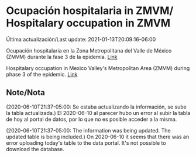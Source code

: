 # Ocupación hospitalaria in ZMVM/ Hospitalary occupation in ZMVM

Última actualización/Last update: 2021-01-13T20:09:16-06:00

Ocupación hospitalaria en la Zona Metropolitana del Valle de México (ZMVM) durante la fase 3 de la epidemia. [Link](https://datos.cdmx.gob.mx/explore/dataset/personas-hospitalizadas-covid19/information/?sort=-camas_intubados_cdmx)

Hospitalary occupation in Mexico Valley's Metropolitan Area (ZMVM) during phase 3 of the epidemic. [Link](https://datos.cdmx.gob.mx/explore/dataset/personas-hospitalizadas-covid19/information/?sort=-camas_intubados_cdmx)

## Note/Nota

(2020-06-10T21:37-05:00: Se estaba actualizando la información, se sube la tabla actualizada.)
El 2020-06-10 al parecer hubo un error al subir la tabla de hoy al portal de datos, por lo que no es posible acceder a la misma.

(2020-06-10T21:37-05:00: The information was being updated. The updated table is being included.)
On 2020-06-10 it seems that there was an error uploading today's table to the data portal. It's not possible to download the database.
